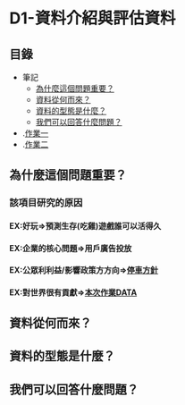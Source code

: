 # D1-資料介紹與評估資料

## 目錄
* 筆記
	* [為什麼這個問題重要？](#為什麼這個問題重要？)
	* [資料從何而來？](#資料從何⽽來？)
	* [資料的型態是什麼？](#資料的型態是什麼？)
	* [我們可以回答什麼問題？](#我們可以回答什麼問題？)
* .[作業一](#作業一)
* .[作業二](#作業二)

## 為什麼這個問題重要？
### 該項目研究的原因
#### EX:好玩=>預測生存(吃雞)遊戲誰可以活得久
#### EX:企業的核⼼問題=>用戶廣告投放
#### EX:公眾利利益/影響政策⽅方向=>[停車方針](https://www.kaggle.com/new-york-city/nyc-parking-tickets/home)
#### EX:對世界很有貢獻=>[本次作業DATA](https://www.kaggle.com/paultimothymooney/chest-xray-pneumonia)
## 資料從何⽽來？
## 資料的型態是什麼？
## 我們可以回答什麼問題？